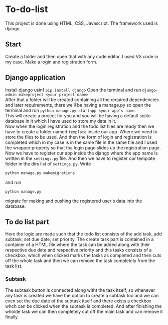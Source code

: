 # To-do-list
This project is done using HTML, CSS, Javascript. The framework used is django.
## Start
Create a folder and then open that with any code editor, I used VS code in my case. Make a login and registration form.
## Django application
Install django usinf `pip install django`
Open the terminal and run `django-admin makeproject <your project name>`<br>
After that a folder will be created containing all the required dependencies and later requirements, there we'll be having a manage.py so open the terminal and run `python manage.py startapp <your app's name`.<br>
This will create a project for you and you will be having a default sqlite database in it which I have used to store my data in it.<br>
Now when the login registration and the todo list files are ready then we have to create a folder named `template` inside our app. Where we need to store the files to be used.
And then the form of login and registration is completed which in my case is in the same file in the same file and I used the wrapper property so that tha login page slides up the registration page.
Now we have to register our app inside the django where the app name is written in the `settings.py` file. And then we have to register our template folder in the dirs list of `settings.py`.
Write 
~~~
python manage.py makemigrations
~~~
 and run 
 ~~~
 python manage.py
 ~~~
 migrate for making and pushing the registered user's data into the database.
 ## To do list part
 Here the logic are made such that the todo list consists of the add task, add subtask, set due date, set priority.
 The create task part is contained in a container of a HTML file where the task can be added along with their respective due date and respective priority and this tasks consists of a checkbox, which when clicked marks the tasks as completed and then cuts off the whole task and then we can remove the task completely from the task list.
 ### Subtask
 The subtask button is connected along witht the task itself, so whenever any task is created we have the option to create a subtask too and we can even set the due date of the subtask itself and there exists a checkbox whch can be clicked when the subtask is completed.
 And after finishing the wholde task we can then completely cut off the main task and can remove it finally.
